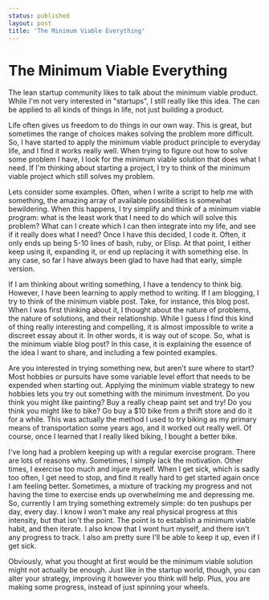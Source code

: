 ```yaml
---
status: published
layout: post
title: 'The Minimum Viable Everything'
---
```


# The Minimum Viable Everything #


The lean startup community likes to talk about the minimum viable
product. While I'm not very interested in "startups", I still
really like this idea. The  can be applied to all kinds of
things in life, not just building a product. 

Life often gives us freedom to do things in our own way. This is
great, but sometimes the range of choices makes solving the problem
more difficult. So, I have started to apply the minimum viable product
principle to everyday life, and I find it works really well. 
When trying to figure out how to solve some problem I have, I look for
the minimum viable solution that does what I need. If I'm thinking
about starting a project, I try to
think of the minimum viable project which still solves my problem.

Lets consider some examples. Often, when I write a script to help me
with something, the 
amazing array of available possibilities is somewhat bewildering. 
When this happens, I try simplify and think of a minimum viable program: 
what is the least
work that I need to do which will solve this problem? 
What can I
create which I can then integrate into my life, and see if it really
does what I need? Once I have this decided, I code it. Often, it only
ends up being 5-10 lines of bash, ruby, or Elisp. At that point, I either keep
using it, expanding it, or end up replacing it with something else. In
any case, so far I have always been glad to have had that early,
simple version.

If I am thinking about writing something, I
have a tendency to think big.
However, I have been learning to apply method to writing. If I am
blogging, I try to think of the 
minimum viable post. Take, for instance, this blog post. When I was
first thinking about it, I thought about the nature of
problems, the nature 
of solutions, and their relationship. While I guess I find this kind
of thing really interesting and compelling, it is almost impossible to
write a discreet essay about it. In other words, it is way out of
scope. So, what is the
minimum viable blog post? In this case, it is explaining the essence
of the idea I want to share, and including a few pointed examples. 

Are you interested in trying something new, but aren't sure where to
start? Most hobbies or pursuits have some variable level effort that
needs to be expended when starting out.
Applying the minimum viable strategy to 
new hobbies lets you try out something with the minimum investment. Do
you think you might like painting? 
Buy a really cheap paint set and try! Do you think you might like to
bike? Go buy a $10 bike from a thrift store and do it for a
while. This was actually the method I used to try biking as my primary
means of transportation some years ago, and it worked out really
well. Of course, once I learned that I really liked biking, I bought a better
bike. 

I've long had a problem keeping up with a regular exercise
program. There are lots of reasons why. Sometimes, I simply lack the
motivation. Other times, I exercise too much and injure
myself. When I get sick, which is sadly too often, I get need to
stop, and find it really hard to get started again once I am feeling
better. Sometimes, a mixture of tracking my progress and not having
the time to exercise ends up overwhelming me and depressing me. 
So, currently I am trying something extremely simple: do ten
pushups per day, every day. I know I won't make any real physical progress
at this intensity, but that isn't the point. The point is to establish
a minimum viable habit, and then iterate. I also know that I wont hurt
myself, and there isn't any progress to track. I also am pretty sure
I'll be able to keep it up, even if I get sick.

Obviously, what you thought at first would be the minimum viable
solution might not actually be enough. Just like in the
startup world, though, you can alter your strategy, improving it
however you think will help. Plus, you are making some progress,
instead of just spinning your wheels. 


